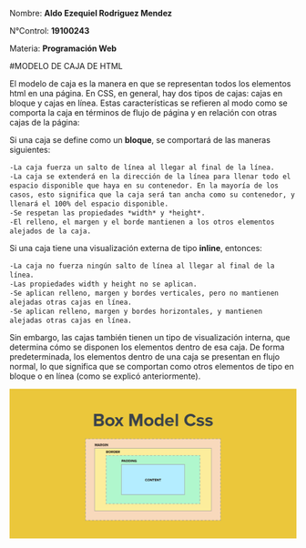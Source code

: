 Nombre: **Aldo Ezequiel Rodriguez Mendez**

N°Control: **19100243**

Materia: **Programación Web**


#MODELO DE CAJA DE HTML

El modelo de caja es la manera en que se representan todos los elementos html en una página. En CSS, en general, hay dos tipos de cajas: cajas en bloque y cajas en línea. Estas características se refieren al modo como se comporta la caja en términos de flujo de página y en relación con otras cajas de la página:

Si una caja se define como un **bloque**, se comportará de las maneras siguientes:

    -La caja fuerza un salto de línea al llegar al final de la línea.
   	-La caja se extenderá en la dirección de la línea para llenar todo el espacio disponible que haya en su contenedor. En la mayoría de los casos, esto significa que la caja será tan ancha como su contenedor, y llenará el 100% del espacio disponible.
    -Se respetan las propiedades *width* y *height*.
    -El relleno, el margen y el borde mantienen a los otros elementos alejados de la caja.

Si una caja tiene una visualización externa de tipo **inline**, entonces:

    -La caja no fuerza ningún salto de línea al llegar al final de la línea.
    -Las propiedades width y height no se aplican.
    -Se aplican relleno, margen y bordes verticales, pero no mantienen alejadas otras cajas en línea.
    -Se aplican relleno, margen y bordes horizontales, y mantienen alejadas otras cajas en línea.

Sin embargo, las cajas también tienen un tipo de visualización interna, que determina cómo se disponen los elementos dentro de esa caja. De forma predeterminada, los elementos dentro de una caja se presentan en flujo normal, lo que significa que se comportan como otros elementos de tipo en bloque o en línea (como se explicó anteriormente).

![Image text](Imagenes/../../Imagenes/Modelo%20Caja.jpg)